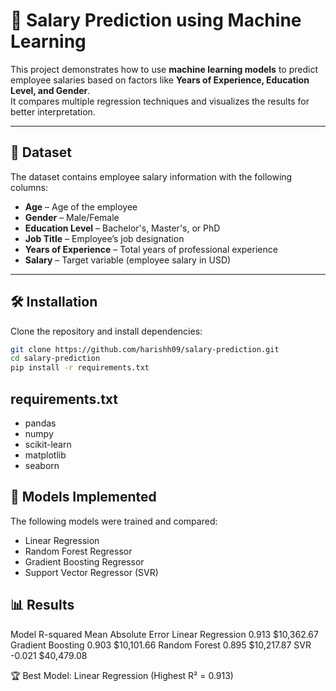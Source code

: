 # 💼 Salary Prediction using Machine Learning

This project demonstrates how to use **machine learning models** to predict employee salaries based on factors like **Years of Experience, Education Level, and Gender**.  
It compares multiple regression techniques and visualizes the results for better interpretation.

---

## 📂 Dataset
The dataset contains employee salary information with the following columns:

- **Age** – Age of the employee  
- **Gender** – Male/Female  
- **Education Level** – Bachelor's, Master's, or PhD  
- **Job Title** – Employee’s job designation  
- **Years of Experience** – Total years of professional experience  
- **Salary** – Target variable (employee salary in USD)  

---

## 🛠️ Installation
Clone the repository and install dependencies:

```bash
git clone https://github.com/harishh09/salary-prediction.git
cd salary-prediction
pip install -r requirements.txt
```

## requirements.txt
- pandas
- numpy
- scikit-learn
- matplotlib
- seaborn

## 🚀 Models Implemented

The following models were trained and compared:
- Linear Regression
- Random Forest Regressor
- Gradient Boosting Regressor
- Support Vector Regressor (SVR)

## 📊 Results
Model	R-squared	Mean Absolute Error
Linear Regression	0.913	$10,362.67
Gradient Boosting	0.903	$10,101.66
Random Forest	0.895	$10,217.87
SVR	-0.021	$40,479.08

🏆 Best Model: Linear Regression (Highest R² = 0.913)
